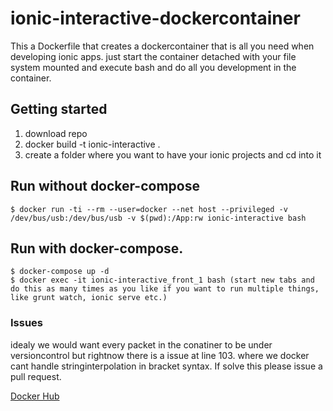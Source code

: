 # ionic-interactive-dockercontainer
This a Dockerfile that creates a dockercontainer that is all you need when developing ionic apps. just start the container detached  with your file system mounted and execute bash and do all you development in the container. 

## Getting started
1. download repo 
2. docker build -t ionic-interactive .
3. create a folder where you want to have your ionic projects and cd into it


## Run without docker-compose
```
$ docker run -ti --rm --user=docker --net host --privileged -v /dev/bus/usb:/dev/bus/usb -v $(pwd):/App:rw ionic-interactive bash
```

## Run with docker-compose.
```
$ docker-compose up -d
$ docker exec -it ionic-interactive_front_1 bash (start new tabs and do this as many times as you like if you want to run multiple things, like grunt watch, ionic serve etc.)
```

### Issues 
idealy we would want every packet in the conatiner to be under versioncontrol 
but rightnow there is a issue at line 103. where we docker cant handle stringinterpolation 
in bracket syntax. If solve this please issue a pull request.


[Docker Hub](https://hub.docker.com/r/note89/ionic-interactive-dockercontainer/)

